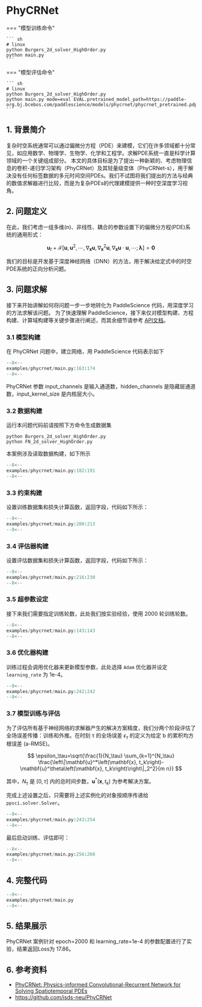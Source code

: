 # PhyCRNet

=== "模型训练命令"

    ``` sh
    # linux
    python Burgers_2d_solver_HighOrder.py
    python main.py
    ```

=== "模型评估命令"

    ``` sh
    # linux
    python Burgers_2d_solver_HighOrder.py
    python main.py mode=eval EVAL.pretrained_model_path=https://paddle-org.bj.bcebos.com/paddlescience/models/phycrnet/phycrnet_pretrained.pdparams
    ```

## 1. 背景简介

复杂时空系统通常可以通过偏微分方程（PDE）来建模，它们在许多领域都十分常见，如应用数学、物理学、生物学、化学和工程学。求解PDE系统一直是科学计算领域的一个关键组成部分。
本文的具体目标是为了提出一种新颖的、考虑物理信息的卷积-递归学习架构（PhyCRNet）及其轻量级变体（PhyCRNet-s），用于解决没有任何标签数据的多元时间空间PDEs。我们不试图将我们提出的方法与经典的数值求解器进行比较，而是为复杂PDEs的代理建模提供一种时空深度学习视角。

## 2. 问题定义

在此，我们考虑一组多维(n)、非线性、耦合的参数设置下的偏微分方程(PDE)系统的通用形式：

$$
\mathbf{u}_t+\mathcal{F}\left[\mathbf{u}, \mathbf{u}^2, \cdots, \nabla_{\mathbf{x}} \mathbf{u}, \nabla_{\mathbf{x}}^2 \mathbf{u}, \nabla_{\mathbf{x}} \mathbf{u} \cdot \mathbf{u}, \cdots ; \boldsymbol{\lambda}\right]=\mathbf{0}
$$

我们的目标是开发基于深度神经网络（DNN）的方法，用于解决给定式中的时空PDE系统的正向分析问题。

## 3. 问题求解

接下来开始讲解如何将问题一步一步地转化为 PaddleScience 代码，用深度学习的方法求解该问题。
为了快速理解 PaddleScience，接下来仅对模型构建、方程构建、计算域构建等关键步骤进行阐述，而其余细节请参考 [API文档](../api/arch.md)。

### 3.1 模型构建

在 PhyCRNet 问题中，建立网络，用 PaddleScience 代码表示如下

``` py linenums="105"
--8<--
examples/phycrnet/main.py:163:174
--8<--
```

PhyCRNet 参数 input_channels 是输入通道数，hidden_channels 是隐藏层通道数，input_kernel_size 是内核层大小。

### 3.2 数据构建

运行本问题代码前请按照下方命令生成数据集

``` shell
python Burgers_2d_solver_HighOrder.py
python FN_2d_solver_HighOrder.py
```

本案例涉及读取数据构建，如下所示

``` py linenums="182"
--8<--
examples/phycrnet/main.py:182:191
--8<--
```

### 3.3 约束构建

设置训练数据集和损失计算函数，返回字段，代码如下所示：

``` py linenums="200"
--8<--
examples/phycrnet/main.py:200:213
--8<--
```

### 3.4 评估器构建

设置评估数据集和损失计算函数，返回字段，代码如下所示：

``` py linenums="216"
--8<--
examples/phycrnet/main.py:216:230
--8<--
```

### 3.5 超参数设定

接下来我们需要指定训练轮数，此处我们按实验经验，使用 2000 轮训练轮数。

``` py linenums="143"
--8<--
examples/phycrnet/main.py:143:143
--8<--
```

### 3.6 优化器构建

训练过程会调用优化器来更新模型参数，此处选择 `Adam` 优化器并设定 `learning_rate` 为 1e-4。

``` py linenums="242"
--8<--
examples/phycrnet/main.py:242:242
--8<--
```

### 3.7 模型训练与评估

为了评估所有基于神经网络的求解器产生的解决方案精度，我们分两个阶段评估了全场误差传播：训练和外推。在时刻 τ 的全场误差 $\epsilon_\tau$ 的定义为给定 b 的累积均方根误差 (a-RMSE)。

$$
\epsilon_\tau=\sqrt{\frac{1}{N_\tau} \sum_{k=1}^{N_\tau} \frac{\left\|\mathbf{u}^*\left(\mathbf{x}, t_k\right)-\mathbf{u}^\theta\left(\mathbf{x}, t_k\right)\right\|_2^2}{m n}}
$$

其中，$N_\tau$ 是 $[0, \tau]$ 内的总时间步数，$\mathbf{u}^*\left(\mathbf{x}, t_k\right)$ 为参考解决方案。

完成上述设置之后，只需要将上述实例化的对象按顺序传递给 `ppsci.solver.Solver`。

``` py linenums="243"
--8<--
examples/phycrnet/main.py:243:254
--8<--
```

最后启动训练、评估即可：

``` py linenums="256"
--8<--
examples/phycrnet/main.py:256:260
--8<--
```

## 4. 完整代码

``` py linenums="1" title="phycrnet"
--8<--
examples/phycrnet/main.py
--8<--
```

## 5. 结果展示

PhyCRNet 案例针对 epoch=2000 和 learning\_rate=1e-4 的参数配置进行了实验，结果返回Loss为 17.86。

## 6. 参考资料

- [PhyCRNet: Physics-informed Convolutional-Recurrent Network for Solving Spatiotemporal PDEs](https://arxiv.org/abs/2106.14103)
- <https://github.com/isds-neu/PhyCRNet>
